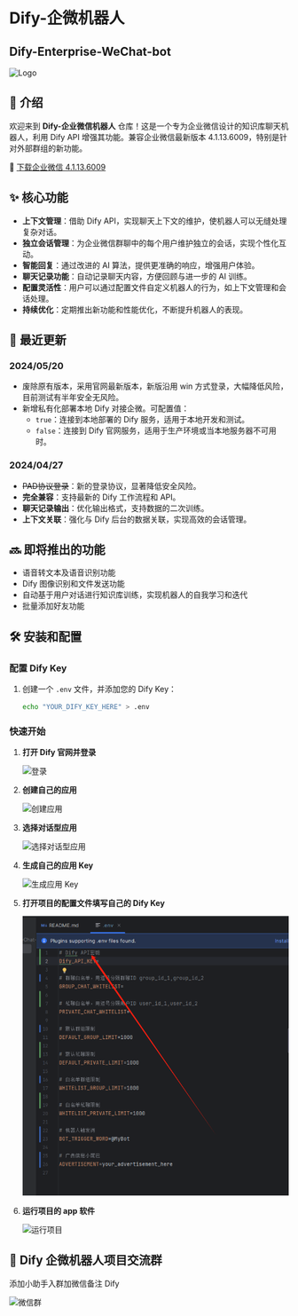 # Dify-企微机器人
## Dify-Enterprise-WeChat-bot

![Logo](https://github.com/luolin-ai/Dify-Enterprise-WeChat-bot/assets/135555634/79509f35-2c98-4742-8860-006d286cb694)

## 📌 介绍

欢迎来到 **Dify-企业微信机器人** 仓库！这是一个专为企业微信设计的知识库聊天机器人，利用 Dify API 增强其功能。兼容企业微信最新版本 4.1.13.6009，特别是针对外部群组的新功能。

🔗 [下载企业微信 4.1.13.6009](https://dldir1.qq.com/wework/work_weixin/WeCom_4.1.22.6009.exe)

## ✨ 核心功能

- **上下文管理**：借助 Dify API，实现聊天上下文的维护，使机器人可以无缝处理复杂对话。
- **独立会话管理**：为企业微信群聊中的每个用户维护独立的会话，实现个性化互动。
- **智能回复**：通过改进的 AI 算法，提供更准确的响应，增强用户体验。
- **聊天记录功能**：自动记录聊天内容，方便回顾与进一步的 AI 训练。
- **配置灵活性**：用户可以通过配置文件自定义机器人的行为，如上下文管理和会话处理。
- **持续优化**：定期推出新功能和性能优化，不断提升机器人的表现。

## 🚀 最近更新

### 2024/05/20

- 废除原有版本，采用官网最新版本，新版沿用 win 方式登录，大幅降低风险，目前测试有半年安全无风险。
- 新增私有化部署本地 Dify 对接企微。可配置值：
  - `true`：连接到本地部署的 Dify 服务，适用于本地开发和测试。
  - `false`：连接到 Dify 官网服务，适用于生产环境或当本地服务器不可用时。

### 2024/04/27

- ~~PAD协议登录~~：新的登录协议，显著降低安全风险。
- **完全兼容**：支持最新的 Dify 工作流程和 API。
- **聊天记录输出**：优化输出格式，支持数据的二次训练。
- **上下文关联**：强化与 Dify 后台的数据关联，实现高效的会话管理。

## 🔜 即将推出的功能

- 语音转文本及语音识别功能
- Dify 图像识别和文件发送功能
- 自动基于用户对话进行知识库训练，实现机器人的自我学习和迭代
- 批量添加好友功能

## 🛠️ 安装和配置

### 配置 Dify Key

1. 创建一个 `.env` 文件，并添加您的 Dify Key：

    ```bash
    echo "YOUR_DIFY_KEY_HERE" > .env
    ```

### 快速开始

1. **打开 Dify 官网并登录**

    ![登录](https://github.com/luolin-ai/Dify-Enterprise-WeChat-bot/assets/135555634/79509f35-2c98-4742-8860-006d286cb694)

2. **创建自己的应用**

    ![创建应用](https://github.com/luolin-ai/Dify-Enterprise-WeChat-bot/assets/135555634/f871a335-012b-4d43-af4f-1851c3ad2534)

3. **选择对话型应用**

    ![选择对话型应用](https://github.com/luolin-ai/Dify-Enterprise-WeChat-bot/assets/135555634/58b5010d-996d-430a-abe8-41066814c7b4)

4. **生成自己的应用 Key**

    ![生成应用 Key](https://github.com/luolin-ai/Dify-Enterprise-WeChat-bot/assets/135555634/2961ed63-bc6c-4a71-ab8e-88be9d424c27)

5. **打开项目的配置文件填写自己的 Dify Key**

    ![填写 Key](img_1.png)

6. **运行项目的 app 软件**

    ![运行项目](https://github.com/luolin-ai/Dify-Enterprise-WeChat-bot/assets/135555634/fecd6610-3462-4137-b420-ba98cbb9058f)

## 💬 Dify 企微机器人项目交流群

添加小助手入群加微信备注 Dify

![微信群](https://github.com/luolin-ai/Dify-Enterprise-WeChat-bot/assets/135555634/279afe8d-c602-4dcb-b16c-f0d7fdc4b23d)
